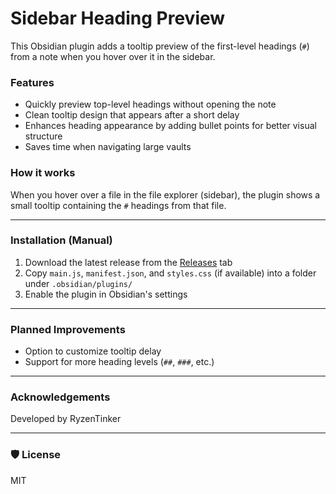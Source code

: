 # Sidebar Heading Preview

This Obsidian plugin adds a tooltip preview of the first-level headings (`#`) from a note when you hover over it in the sidebar.

### Features

- Quickly preview top-level headings without opening the note
- Clean tooltip design that appears after a short delay
- Enhances heading appearance by adding bullet points for better visual structure 
- Saves time when navigating large vaults

### How it works

When you hover over a file in the file explorer (sidebar), the plugin shows a small tooltip containing the `#` headings from that file.

---

### Installation (Manual)

1. Download the latest release from the [Releases](https://github.com/RyzenTinker/sidebar-heading-preview/releases) tab
2. Copy `main.js`, `manifest.json`, and `styles.css` (if available) into a folder under `.obsidian/plugins/`
3. Enable the plugin in Obsidian's settings

---

### Planned Improvements

- Option to customize tooltip delay
- Support for more heading levels (`##`, `###`, etc.)

---

### Acknowledgements

Developed by RyzenTinker

---

### 🛡 License

MIT

